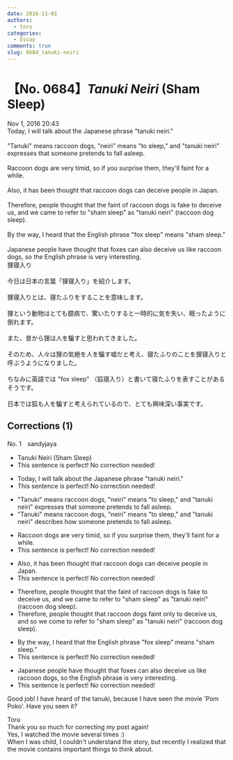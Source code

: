 ```yaml
---
date: 2016-11-01
authors:
  - toru
categories:
  - Essay
comments: true
slug: 0684_tanuki-neiri
---
```


# 【No. 0684】<strong><em>Tanuki Neiri</strong></em> (Sham Sleep)
<div class="date">Nov 1, 2016 20:43</div>
<div id="post"><div id="body_show_ori">
Today, I will talk about the Japanese phrase "tanuki neiri."<br/><br/>"Tanuki" means raccoon dogs, "neiri" means "to sleep," and  "tanuki neiri" expresses that someone pretends to fall asleep.<br/><br/>Raccoon dogs are very timid, so if you surprise them, they'll faint for a while.<br/><br/>Also, it has been thought that raccoon dogs can deceive people in Japan. <br/><br/>Therefore, people thought that the faint of raccoon dogs is fake to deceive us, and we came to refer to "sham sleep" as "tanuki neiri" (raccoon dog sleep).<br/><br/>By the way, I heard that the English phrase "fox sleep" means "sham sleep."<br/><br/>Japanese people have thought that foxes can also deceive us like raccoon dogs, so the English phrase is very interesting.
</div></div>

<!-- more -->

<div id="post_ja"><div id="body_show_mo">
狸寝入り<br/><br/>今日は日本の言葉「狸寝入り」を紹介します。<br/><br/>狸寝入りとは、寝たふりをすることを意味します。<br/><br/>狸という動物はとても臆病で、驚いたりすると一時的に気を失い、眠ったように倒れます。<br/><br/>また、昔から狸は人を騙すと思われてきました。<br/><br/>そのため、人々は狸の気絶を人を騙す嘘だと考え、寝たふりのことを狸寝入りと呼ぶうようになりました。<br/><br/>ちなみに英語では "fox sleep" （狐寝入り）と書いて寝たふりを表すことがあるそうです。<br/><br/>日本では狐も人を騙すと考えられているので、とても興味深い事実です。
</div></div>

## Corrections (1)
<div id="block"><div class="first_name"> No. 1　<span class="just_name">sandyjaya</span></div><div id="block2">
<ul class="correction_field">
<li class="incorrect">Tanuki Neiri (Sham Sleep)</li>
<li class="corrected perfect">This sentence is perfect! No correction needed!</li>
</ul>
<ul class="correction_field">
<li class="incorrect">Today, I will talk about the Japanese phrase "tanuki neiri."</li>
<li class="corrected perfect">This sentence is perfect! No correction needed!</li>
</ul>
<ul class="correction_field">
<li class="incorrect">"Tanuki" means raccoon dogs, "neiri" means "to sleep," and  "tanuki neiri" expresses that someone pretends to fall asleep.</li>
<li class="corrected correct">
"Tanuki" means raccoon dogs, "neiri" means "to sleep," and "tanuki neiri" <span class="f_red">describes how</span> someone pretends to fall asleep.
</li>
</ul>
<ul class="correction_field">
<li class="incorrect">Raccoon dogs are very timid, so if you surprise them, they'll faint for a while.</li>
<li class="corrected perfect">This sentence is perfect! No correction needed!</li>
</ul>
<ul class="correction_field">
<li class="incorrect">Also, it has been thought that raccoon dogs can deceive people in Japan.</li>
<li class="corrected perfect">This sentence is perfect! No correction needed!</li>
</ul>
<ul class="correction_field">
<li class="incorrect">Therefore, people thought that the faint of raccoon dogs is fake to deceive us, and we came to refer to "sham sleep" as "tanuki neiri" (raccoon dog sleep).</li>
<li class="corrected correct">
Therefore, people thought that <span class="f_red">raccoon dogs faint only </span>to deceive us, and <span class="f_red">so </span>we c<span class="f_red">o</span>me to refer to "sham sleep" as "tanuki neiri" (raccoon dog sleep).
</li>
</ul>
<ul class="correction_field">
<li class="incorrect">By the way, I heard that the English phrase "fox sleep" means "sham sleep."</li>
<li class="corrected perfect">This sentence is perfect! No correction needed!</li>
</ul>
<ul class="correction_field">
<li class="incorrect">Japanese people have thought that foxes can also deceive us like raccoon dogs, so the English phrase is very interesting.</li>
<li class="corrected perfect">This sentence is perfect! No correction needed!</li>
</ul>
<p class="comment_small">
 Good job! I have heard of the tanuki, because I have seen the movie 'Pom Poko'. Have you seen it?
</p>

</div><div class="name"><span class="just_name">Toru</span><br>
Thank you so much for correcting my post again!<br/>Yes, I watched the movie several times :)<br/>When I was child, I couldn't understand the story, but recently I realized that the movie contains important things to think about.
</div>
</div>
